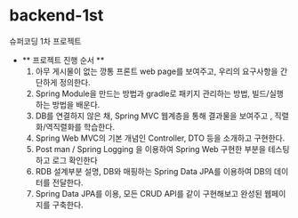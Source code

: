 # backend-1st
슈퍼코딩 1차 프로젝트
                
- ** 프로젝트 진행 순서 **
    1. 아무 게시물이 없는 깡통 프론트 web page를 보여주고, 우리의 요구사항을 간단하게 정의한다.
    2. Spring Module을 만드는 방법과 gradle로 패키지 관리하는 방법, 빌드/실행 하는 방법을 배운다.
    3. DB를 연결하지 않은 채, Spring MVC 웹계층을 통해 결과물을 보여주고 , 직렬화/역직렬화를 학습한다.
    4. Spring Web MVC의 기본 개념인 Controller, DTO 등을 소개하고 구현한다.
    5. Post man / Spring Logging  을 이용하여 Spring Web 구현한 부분을 테스팅하고 로그 확인한다
    6. RDB 설계부분 설명, DB와 매핑하는 Spring Data JPA를 이용하여 DB의 데이터를 전달한다.
    7. Spring Data JPA를 이용, 모든 CRUD API를 같이 구현해보고 완성된 웹페이지를 구축한다.
